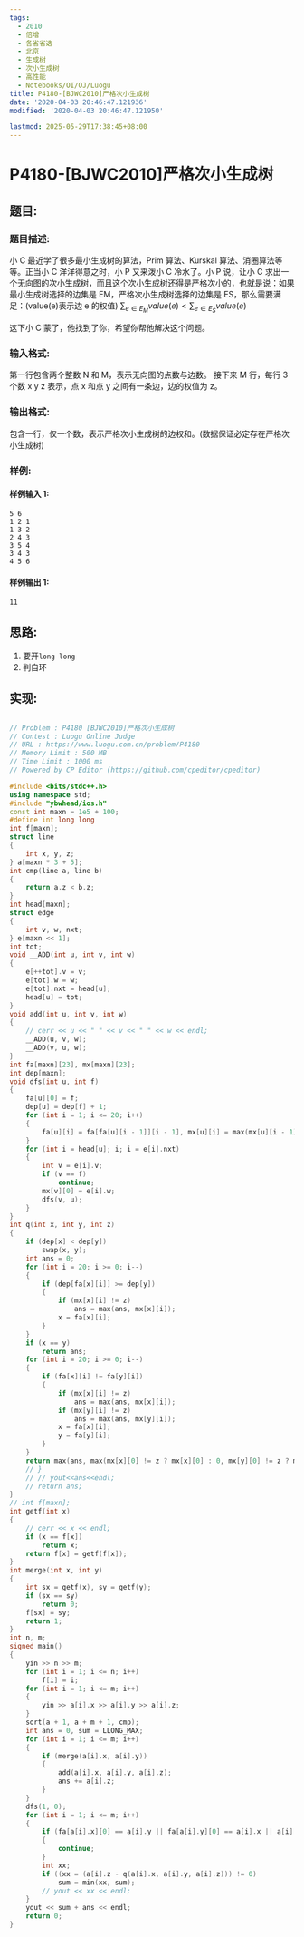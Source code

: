 ```yaml
---
tags:
  - 2010
  - 倍增
  - 各省省选
  - 北京
  - 生成树
  - 次小生成树
  - 高性能
  - Notebooks/OI/OJ/Luogu
title: P4180-[BJWC2010]严格次小生成树
date: '2020-04-03 20:46:47.121936'
modified: '2020-04-03 20:46:47.121950'

lastmod: 2025-05-29T17:38:45+08:00
---
```


# P4180-[BJWC2010]严格次小生成树

## 题目:

### 题目描述:

小 C 最近学了很多最小生成树的算法，Prim 算法、Kurskal 算法、消圈算法等等。正当小 C 洋洋得意之时，小 P 又来泼小 C 冷水了。小 P 说，让小 C 求出一个无向图的次小生成树，而且这个次小生成树还得是严格次小的，也就是说：如果最小生成树选择的边集是 EM，严格次小生成树选择的边集是 ES，那么需要满足：(value(e)表示边 e 的权值) $\sum_{e \in E_M}value(e)<\sum_{e \in E_S}value(e)$

这下小 C 蒙了，他找到了你，希望你帮他解决这个问题。

### 输入格式:

第一行包含两个整数 N 和 M，表示无向图的点数与边数。 接下来 M 行，每行 3 个数 x y z 表示，点 x 和点 y 之间有一条边，边的权值为 z。

### 输出格式:

包含一行，仅一个数，表示严格次小生成树的边权和。(数据保证必定存在严格次小生成树)

### 样例:

#### 样例输入 1:

```
5 6
1 2 1
1 3 2
2 4 3
3 5 4
3 4 3
4 5 6
```

#### 样例输出 1:

```
11
```

## 思路:

1. 要开`long long`
2. 判自环

## 实现:

```cpp

// Problem : P4180 [BJWC2010]严格次小生成树
// Contest : Luogu Online Judge
// URL : https://www.luogu.com.cn/problem/P4180
// Memory Limit : 500 MB
// Time Limit : 1000 ms
// Powered by CP Editor (https://github.com/cpeditor/cpeditor)

#include <bits/stdc++.h>
using namespace std;
#include "ybwhead/ios.h"
const int maxn = 1e5 + 100;
#define int long long
int f[maxn];
struct line
{
    int x, y, z;
} a[maxn * 3 + 5];
int cmp(line a, line b)
{
    return a.z < b.z;
}
int head[maxn];
struct edge
{
    int v, w, nxt;
} e[maxn << 1];
int tot;
void __ADD(int u, int v, int w)
{
    e[++tot].v = v;
    e[tot].w = w;
    e[tot].nxt = head[u];
    head[u] = tot;
}
void add(int u, int v, int w)
{
    // cerr << u << " " << v << " " << w << endl;
    __ADD(u, v, w);
    __ADD(v, u, w);
}
int fa[maxn][23], mx[maxn][23];
int dep[maxn];
void dfs(int u, int f)
{
    fa[u][0] = f;
    dep[u] = dep[f] + 1;
    for (int i = 1; i <= 20; i++)
    {
        fa[u][i] = fa[fa[u][i - 1]][i - 1], mx[u][i] = max(mx[u][i - 1], mx[fa[u][i - 1]][i - 1]);
    }
    for (int i = head[u]; i; i = e[i].nxt)
    {
        int v = e[i].v;
        if (v == f)
            continue;
        mx[v][0] = e[i].w;
        dfs(v, u);
    }
}
int q(int x, int y, int z)
{
    if (dep[x] < dep[y])
        swap(x, y);
    int ans = 0;
    for (int i = 20; i >= 0; i--)
    {
        if (dep[fa[x][i]] >= dep[y])
        {
            if (mx[x][i] != z)
                ans = max(ans, mx[x][i]);
            x = fa[x][i];
        }
    }
    if (x == y)
        return ans;
    for (int i = 20; i >= 0; i--)
    {
        if (fa[x][i] != fa[y][i])
        {
            if (mx[x][i] != z)
                ans = max(ans, mx[x][i]);
            if (mx[y][i] != z)
                ans = max(ans, mx[y][i]);
            x = fa[x][i];
            y = fa[y][i];
        }
    }
    return max(ans, max(mx[x][0] != z ? mx[x][0] : 0, mx[y][0] != z ? mx[y][0] : 0));
    // }
    // // yout<<ans<<endl;
    // return ans;
}
// int f[maxn];
int getf(int x)
{
    // cerr << x << endl;
    if (x == f[x])
        return x;
    return f[x] = getf(f[x]);
}
int merge(int x, int y)
{
    int sx = getf(x), sy = getf(y);
    if (sx == sy)
        return 0;
    f[sx] = sy;
    return 1;
}
int n, m;
signed main()
{
    yin >> n >> m;
    for (int i = 1; i <= n; i++)
        f[i] = i;
    for (int i = 1; i <= m; i++)
    {
        yin >> a[i].x >> a[i].y >> a[i].z;
    }
    sort(a + 1, a + m + 1, cmp);
    int ans = 0, sum = LLONG_MAX;
    for (int i = 1; i <= m; i++)
    {
        if (merge(a[i].x, a[i].y))
        {
            add(a[i].x, a[i].y, a[i].z);
            ans += a[i].z;
        }
    }
    dfs(1, 0);
    for (int i = 1; i <= m; i++)
    {
        if (fa[a[i].x][0] == a[i].y || fa[a[i].y][0] == a[i].x || a[i].x == a[i].y)
        {
            continue;
        }
        int xx;
        if ((xx = (a[i].z - q(a[i].x, a[i].y, a[i].z))) != 0)
            sum = min(xx, sum);
        // yout << xx << endl;
    }
    yout << sum + ans << endl;
    return 0;
}
```

